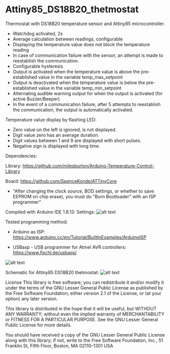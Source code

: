 # Attiny85_DS18B20_thetmostat
Thermostat with DS18B20 temperature sensor and Attiny85 microcontroller.
- Watchdog activated, 2s
- Average calculation between readings, configurable
- Displaying the temperature value does not block the temperature reading
- In case of communication failure with the sensor, an attempt is made to reestablish the communication.
- Configurable hysteresis
- Output is activated when the temperature value is above the pre-established value in the variable temp_max_setpoint
- Output is deactivated when the temperature value is below the pre-established value in the variable temp_min_setpoint
- Alternating audible warning output for when the output is activated (for active Buzzer/Beeper)
- In the event of a communication failure, after 5 attempts to reestablish the communication, the output is automatically activated.


Temperature value display by flashing LED:
- Zero value on the left is ignored, is not displayed.
- Digit value zero has an average duration.
- Digit values between 1 and 9 are displayed with short pulses.
- Negative sign is displayed with long time.


Dependencies:

Library:
https://github.com/milesburton/Arduino-Temperature-Control-Library

Board:
https://github.com/SpenceKonde/ATTinyCore

- "After changing the clock source, BOD settings, or whether to save EEPROM on chip erase), you must do "Burn Bootloader" with an ISP programmer"

Compiled with Arduino IDE 1.8.13:
Settings:
![alt text](https://github.com/rtek1000/Attiny85_DS18B20_thetmostat/blob/main/IDE%20settings.png?raw=true)


Tested programming method:
- Arduino as ISP: https://www.arduino.cc/en/Tutorial/BuiltInExamples/ArduinoISP

- USBasp - USB programmer for Atmel AVR controllers: https://www.fischl.de/usbasp/

![alt text](https://github.com/rtek1000/Attiny85_DS18B20_thetmostat/blob/main/Upload_Prog.png?raw=true)

Schematic for Attiny85 DS18B20 thetmostat:
![alt text](https://github.com/rtek1000/Attiny85_DS18B20_thetmostat/blob/main/Attiny_DS18B20_schem.png?raw=true)


License
This library is free software; you can redistribute it and/or modify it under the terms of the GNU Lesser General Public License as published by the Free Software Foundation; either version 2.1 of the License, or (at your option) any later version.

This library is distributed in the hope that it will be useful, but WITHOUT ANY WARRANTY; without even the implied warranty of MERCHANTABILITY or FITNESS FOR A PARTICULAR PURPOSE. See the GNU Lesser General Public License for more details.

You should have received a copy of the GNU Lesser General Public License along with this library; if not, write to the Free Software Foundation, Inc., 51 Franklin St, Fifth Floor, Boston, MA 02110-1301 USA
